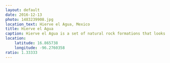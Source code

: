 ```yaml
---
layout: default
date: 2016-12-13
photo: 1483239908.jpg
location_text: Hierve el Agua, Mexico
title: Hierve el Agua
caption: Hierve el Agua is a set of natural rock formations that looks like dryed out waterfalls.
location:
    latitude: 16.865738
    longitude: -96.2760358
ratio: 1.33333
---
```

